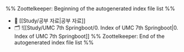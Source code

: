 %% Zoottelkeeper: Beginning of the autogenerated index file list  %%
- 📄 [[Study/공부 자료|공부 자료]]
- 🗂️ ![[Study/UMC 7th Springboot/0. Index of UMC 7th Springboot|0. Index of UMC 7th Springboot]]
%% Zoottelkeeper: End of the autogenerated index file list  %%
